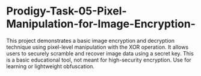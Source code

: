 # Prodigy-Task-05-Pixel-Manipulation-for-Image-Encryption-
This project demonstrates a basic image encryption and decryption technique using pixel-level manipulation with the XOR operation. It allows users to securely scramble and recover image data using a secret key. This is a basic educational tool, not meant for high-security encryption. 
Use for learning or lightweight obfuscation.
